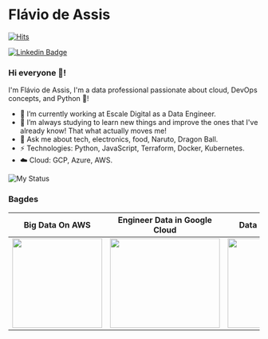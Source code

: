 # Flávio de Assis

[![Hits](https://hits.seeyoufarm.com/api/count/incr/badge.svg?url=https%3A%2F%2Fgithub.com%2Fflavio-assis&count_bg=%2379C83D&title_bg=%23555555&icon=&icon_color=%23E7E7E7&title=profile+views&edge_flat=false)](https://hits.seeyoufarm.com)

[![Linkedin Badge](https://img.shields.io/badge/-flaviodeassis-blue?style=flat-square&logo=Linkedin&logoColor=white&link=https://www.linkedin.com/in/flaviodeassis/)](https://www.linkedin.com/in/flaviodeassis/)

### Hi everyone 🙋! 

I'm Flávio de Assis, I'm a data professional passionate about cloud, DevOps concepts, and Python 🐍!

- 🔭   I’m currently working at Escale Digital as a Data Engineer.
- 🌱   I’m always studying to learn new things and improve the ones that I've already know! That what actually moves me! 
- 💬   Ask me about tech, electronics, food, Naruto, Dragon Ball.
- ⚡   Technologies: Python, JavaScript, Terraform, Docker, Kubernetes.
- ☁️   Cloud: GCP, Azure, AWS.

![My Status](https://github-readme-stats.vercel.app/api?username=flavio-assis&show_icons=true&theme=merko&count_private=true)

### Bagdes
| Big Data On AWS | Engineer Data in Google Cloud | Data Engineering |
| :-------------: | :---------------------------: | :--------------: |
| <img src="https://cdn.qwiklabs.com/ZE9hmZ5hJkWpb2%2Bsug1vDYCrTyVJboF0DZ9zkP%2BzgOo%3D" width="180" height="180"/> | <img src="https://cdn.qwiklabs.com/cwjT%2B56NWniWRx%2BC17wc1l%2Ba9IcE0z3nJChIyQ%2BINGA%3D" width="220" height="180"/> | <img src="https://cdn.qwiklabs.com/M%2Fvczg6VXGDln9SUintYf6L%2F9e9WfjxQwheeciWNSiA%3D" width="180" height="180"/>
